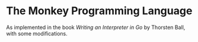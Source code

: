 # The Monkey Programming Language

As implemented in the book _Writing an Interpreter in Go_ by Thorsten Ball, with some modifications.
